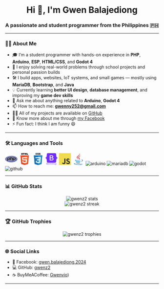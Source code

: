 <h1 align="center">Hi 👋, I'm Gwen Balajediong</h1>
<h3 align="center">A passionate and student programmer from the Philippines 🇵🇭</h3>

---

### 👩‍💻 About Me

- 🎓 I’m a student programmer with hands-on experience in **PHP**, **Arduino**, **ESP**, **HTML/CSS**, and **Godot 4**
- 🧠 I enjoy solving real-world problems through school projects and personal passion builds
- 🛠️ I build apps, websites, IoT systems, and small games — mostly using **MariaDB**, **Bootstrap**, and **Java**
- 💡 Currently learning **better UI design**, **database management**, and improving my **game dev skills**
- 💬 Ask me about anything related to **Arduino**, **Godot 4**
- 📫 How to reach me: **gwenny252@gmail.com**
- 👨‍💻 All of my projects are available on [GitHub](https://github.com/gwenz2)
- 📄 Know more about me through [my Facebook](https://www.facebook.com/gwen.balajediong.2024/)
- ⚡ Fun fact: I think I am funny 😄

---

### 🛠️ Languages and Tools

<p align="left">
  <img src="https://raw.githubusercontent.com/devicons/devicon/master/icons/php/php-original.svg" alt="php" width="40" height="40"/>
  <img src="https://raw.githubusercontent.com/devicons/devicon/master/icons/html5/html5-original-wordmark.svg" alt="html5" width="40" height="40"/>
  <img src="https://raw.githubusercontent.com/devicons/devicon/master/icons/css3/css3-original-wordmark.svg" alt="css3" width="40" height="40"/>
  <img src="https://raw.githubusercontent.com/devicons/devicon/master/icons/bootstrap/bootstrap-plain-wordmark.svg" alt="bootstrap" width="40" height="40"/>
  <img src="https://raw.githubusercontent.com/devicons/devicon/master/icons/javascript/javascript-original.svg" alt="javascript" width="40" height="40"/>
  <img src="https://raw.githubusercontent.com/devicons/devicon/master/icons/java/java-original.svg" alt="java" width="40" height="40"/>
  <img src="https://cdn.jsdelivr.net/gh/devicons/devicon/icons/arduino/arduino-original.svg" alt="arduino" width="40" height="40"/>
  <img src="https://cdn.jsdelivr.net/gh/devicons/devicon/icons/mysql/mysql-original.svg" alt="mariadb" width="40" height="40"/>
  <img src="https://cdn.jsdelivr.net/gh/devicons/devicon/icons/godot/godot-original.svg" alt="godot" width="40" height="40"/>
  <img src="https://cdn.jsdelivr.net/gh/devicons/devicon/icons/github/github-original.svg" alt="github" width="40" height="40"/>
</p>

---

### 📊 GitHub Stats

<p align="center">
  <img src="https://github-readme-stats.vercel.app/api?username=gwenz2&show_icons=true&theme=tokyonight" alt="gwenz2 stats" />
  <br/>
  <img src="https://github-readme-streak-stats.herokuapp.com/?user=gwenz2&theme=tokyonight" alt="gwenz2 streak"/>
</p>

---

### 🏆 GitHub Trophies

<p align="center">
  <img src="https://github-profile-trophy.vercel.app/?username=gwenz2&theme=radical&no-bg=true&no-frame=true" alt="gwenz2 trophies"/>
</p>

---

### 🌐 Social Links

- 💼 Facebook: [gwen.balajediong.2024](https://www.facebook.com/gwen.balajediong.2024/)
- 💻 GitHub: [gwenz2](https://github.com/gwenz2)
- ☕ BuyMeACoffee: [Gwenvio](https://buymeacoffee.com/gwenvio))

---

